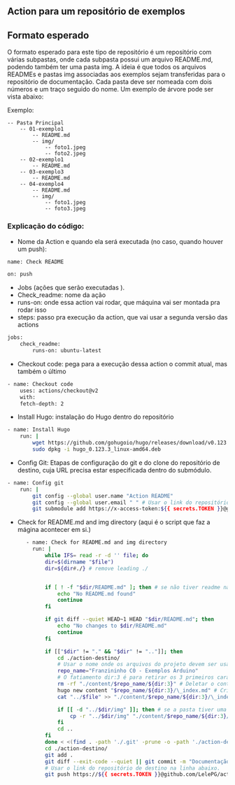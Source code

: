 ## Action para um repositório de exemplos

## Formato esperado

O formato esperado para este tipo de repositório é um repositório com várias subpastas, onde cada subpasta possui um arquivo README.md, podendo também ter uma pasta img. A ideia é que todos os arquivos READMEs e pastas img associadas aos exemplos sejam transferidas para o repositório de documentação. Cada pasta deve ser nomeada com dois números e um traço seguido do nome. Um exemplo de árvore pode ser vista abaixo:

Exemplo:

```
-- Pasta Principal
    -- 01-exemplo1
        -- README.md
        -- img/
            -- foto1.jpeg
            -- foto2.jpeg
    -- 02-exemplo1
        -- README.md
    -- 03-exemplo3
        -- README.md
    -- 04-exemplo4
        -- README.md
        -- img/
            -- foto1.jpeg
            -- foto3.jpeg
```

### Explicação do código:

- Nome da Action e quando ela será executada (no caso, quando houver um push):

```bash
name: Check README

on: push
```

- Jobs (ações que serão executadas ).
- Check_readme: nome da ação
- runs-on: onde essa action vai rodar, que máquina vai ser montada pra rodar isso
- steps: passo pra execução da action, que vai usar a segunda versão das actions

```bash
jobs:
    check_readme:
        runs-on: ubuntu-latest
```

- Checkout code: pega para a execução dessa action o commit atual, mas também o último

```bash
- name: Checkout code
    uses: actions/checkout@v2
    with:
    fetch-depth: 2
```

- Install Hugo: instalação do Hugo dentro do repositório

```bash
- name: Install Hugo
    run: |
        wget https://github.com/gohugoio/hugo/releases/download/v0.123.3/hugo_0.123.3_linux-amd64.deb
        sudo dpkg -i hugo_0.123.3_linux-amd64.deb
```

- Config Git: Etapas de configuração do git e do clone do repositório de destino, cuja URL precisa estar especificada dentro do submódulo.

```bash
- name: Config git
    run: |
        git config --global user.name "Action README"
        git config --global user.email " " # Usar o link do repositório de destino na linha abaixo.
        git submodule add https://x-access-token:${{ secrets.TOKEN }}@github.com/LelePG/action-destino.git action-destino
```

- Check for README.md and img directory (aqui é o script que faz a mágina acontecer em si.)

```bash
      - name: Check for README.md and img directory
        run: |
            while IFS= read -r -d '' file; do
            dir=$(dirname "$file")
            dir=${dir#./} # remove leading ./


            if [ ! -f "$dir/README.md" ]; then # se não tiver readme na pasta....
                echo "No README.md found"
                continue
            fi

            if git diff --quiet HEAD~1 HEAD "$dir/README.md"; then
                echo "No changes to $dir/README.md"
                continue
            fi

            if [["$dir" != "." && "$dir" != ".."]]; then
                cd ./action-destino/
                # Usar o nome onde os arquivos do projeto devem ser usados na documentação na próxima linha
                repo_name="Franzininho C0 - Exemplos Arduino"
                # O fatiamento dir:3 é para retirar os 3 primeiros caracteres, então "00-exemplo" se torna apenas "exemplo".
                rm -rf "./content/$repo_name/${dir:3}" # Deletar o conteúdo se ele já existir
                hugo new content "$repo_name/${dir:3}/\_index.md" # Criar o conteúdo
                cat "../$file" >> "./content/$repo_name/${dir:3}/\_index.md" #copiar o conteúdo do README para o _index.md criado

                if [[ -d "../$dir/img" ]]; then # se a pasta tiver uma pasta imagens, copiar a pasta imagens.
                    cp -r "../$dir/img" "./content/$repo_name/${dir:3}/img"
                fi
                cd ..
            fi
            done < <(find . -path './.git' -prune -o -path './action-destino' -prune -o -iname 'readme.md' -print0)
            cd ./action-destino/
            git add .
            git diff --exit-code --quiet || git commit -m "Documentação automática" # Evita um erro gerado pela action quando acontece um commit vazio
            # Usar o link do repositório de destino na linha abaixo.
            git push https://${{ secrets.TOKEN }}@github.com/LelePG/action-destino.git

```
